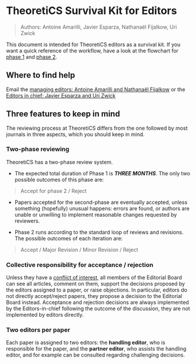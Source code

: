 # TheoretiCS Survival Kit for Editors

> Authors: Antoine Amarilli, Javier Esparza, Nathanaël Fijalkow, Uri Zwick

This document is intended for TheoretiCS editors as a survival kit.
If you want a quick reference of the
workflow, have a look at the flowchart for [phase 1](editors-phase1.pdf) and [phase 2](editors-phase2.pdf).

## Where to find help

Email the [managing editors: Antoine Amarilli and Nathanaël Fijalkow](mailto:managing-editors@theoretics-journal.org)
or the [Editors in chief: Javier Esparza and Uri Zwick](mailto:esparza@in.tum.de,zwick@tau.ac.il)

## Three features to keep in mind

The reviewing process at TheoretiCS differs from the one followed
by most journals in three aspects, which you should keep in mind.

### Two-phase reviewing

TheoretiCS has a two-phase review system. 
* The expected total duration of Phase 1 is ***THREE MONTHS***. 
The only two possible outcomes of this phase are: 
> Accept for phase 2 / Reject

* Papers accepted for the second-phase are eventually accepted, unless something (hopefully) unusual happens: errors are found, or  authors are unable or unwilling to implement reasonable changes requested by reviewers.

* Phase 2 runs according to the standard loop of reviews and revisions. The possible outcomes 
of each iteration are:
> Accept / Major Revision / Minor Revision / Reject

### Collective responsibility for acceptance / rejection

Unless they have a [conflict of interest](https://theoretics.episciences.org/page/conflict-of-interest-policy), all members of the Editorial Board can see all articles,
comment on them, support the decisions proposed by the editors assigned to a paper, or raise objections.
In particular, editors do not directly accept/reject papers, they propose a decision 
to the Editorial Board instead. Acceptance and rejection decisions are always
implemented by the Editors-in-chief following the outcome of the discussion,
they are not implemented by editors directly.

### Two editors per paper

Each paper is assigned to two editors: the **handling editor**, who
is responsible for the paper, and the **partner editor**, who
assists the handling editor, and for example can be consulted 
regarding challenging decisions.
